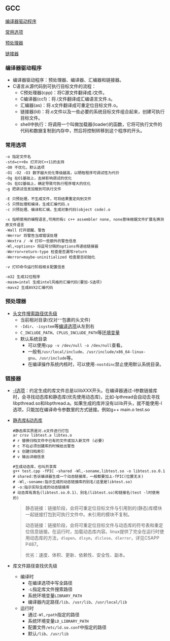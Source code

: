 ## GCC

[编译器驱动程序](#编译器驱动程序)

[常用选项](#常用选项)

[预处理器](#预处理器)

[链接器](#链接器)

### 编译器驱动程序

* 编译器驱动程序：预处理器、编译器、汇编器和链接器。
* C语言从源代码到可执行目标文件的流程：
  * C预处理器(cpp)：将C源文件翻译成.i文件。
  * C编译器(cc1)：将.i文件翻译成汇编语言文件.s。
  * 汇编器(as)：将.s文件翻译成可重定位目标文件.o。
  * 链接器(ld)：将.o文件以及一些必要的系统目标文件组合起来，创建可执行目标文件。
  * shell中执行：将调用一个叫做加载器(loader)的函数，它将可执行文件的代码和数据复制到内存中，然后将控制转移到这个程序的开头。

### 常用选项

```shell
-o 指定文件名
-std=c++0x 打开对C++11的支持
-O0 不优化，默认选项
-O1 -O2 -O3 数字越大优化等级越高，以牺牲程序可调试性为代价
-Og 在O1基础上，去掉影响调试的优化
-Os 在O2基础上，确定导致可执行程序增大的优化
-g 把调试信息加载到可执行文件

-E 只预处理，不生成文件，可将结果重定向到文件
-S 只预处理和编译，生成汇编代码.s
-c 只预处理、编译和汇编，生成对象代码(object code).o

-x 指明使用的编程语言,可用的有c c++ assembler none, none意味根据文件扩展名猜测原文件语言
-Wall 打开提醒、警告
-Werror 将警告当成错误处理
-Wextra / -W 打印一些额外的警告信息
-Wl,<options> 将逗号分隔的options传递给链接器
-Werror=return-type 检查是否漏写return
-Werror=maybe-uninitialized 检查是否初始化

-v 打印命令运行阶段相关配置信息

-m32 生成32位程序
-masm=intel 生成intel风格的汇编代码(要加-S选项)
-mavx2 生成AVX2汇编代码
```

### 预处理器

* [头文件搜索路径优先级](https://gcc.gnu.org/onlinedocs/cpp/Search-Path.html)
  * 当前相对目录(仅对`""`包裹的头文件)
  * `-Idir`、`-isystem`等[编译选项](https://gcc.gnu.org/onlinedocs/gcc-7.2.0/gcc/Directory-Options.html#Directory-Options)从左到右
  * `C_INCLUDE_PATH`、`CPLUS_INCLUDE_PATH`等[环境变量](https://gcc.gnu.org/onlinedocs/gcc-7.2.0/gcc/Environment-Variables.html#Environment-Variables)
  * 默认系统目录
    * 可以使用`cpp -v /dev/null -o /dev/null`查看。
    * 一般有`/usr/local/include`、`/usr/include/x86_64-linux-gnu`、`/usr/include`等。
    * 在编译操作系统内核时，可以使用`-nostdinc`禁止使用默认系统目录。

### 链接器

* [-l选项](https://www.zhihu.com/collection/434139378)：约定生成的库文件总是以libXXX开头。在编译器通过-l参数链接库时，会寻找动态库和静态库(优先使用动态库)，比如-lpthread会自动去寻找libpthread.so和libpthread.a。如果生成的库并没有以lib开头，就不能使用-l选项，只能加在编译命令参数里的方式链接。例如g++ main.o test.so 

* [静态库&动态库](https://www.zhihu.com/collection/434139378)

  ```shell
  #静态库实质是对.o文件进行打包
  ar crsv libtest.a libtes.o
  # r 替换归档文件中已有的文件或加入新文件 (必要)
  # c 不在必须创建库的时候给出警告
  # s 创建归档索引
  # v 输出详细信息
  
  #生成动态库，也叫共享库
  g++ test.cpp -fPIC -shared -Wl,-soname,libtest.so -o libtest.so.0.1
  # shared:告诉编译器生成一个动态链接库，一般都要加上-fPIC(位置无关)
  # -Wl,-soname:指示生成的动态链接库的别名(这里是libtest.so)
  # -o:指示实际生成的动态链接库
  # 动态库有真名(libtest.so.0.1)、别名(libtest.so)和链接名(test -l时使用的)
  ```

  > 静态链接：链接阶段，会将可重定位目标文件与引用到的(静态)库模块一起链接打包到可执行文件中。未引用的模块不复制。
  >
  > 动态链接：链接阶段，会将可重定位目标文件与动态库的符号表和重定位信息链接。在运行时，加载动态库内容。linux提供了完全在运行时使用动态库的方法，`dlopen`、`dlsym`，`dlclose`、`dlerror`，详见CSAPP P487。
  >
  > 优劣：速度、体积、更新、依赖性、安全性、副本。

* 库文件路径查找优先级

  * 编译时
    * 在编译选项中写全路径
    * `-L`指定库文件搜索路径
    * 系统环境变量`LIBRARY_PATH`
    * 编译器内定路径`/lib`、`/usr/lib`、`/usr/local/lib`
  * 运行时
    * 通过`-Wl,rpath`指定的路径
    * 系统环境变量`LD_LIBRARY_PATH`
    * 配置文件`/etc/ld.so.conf`中指定的路径
    * 默认`/lib`、`/usr/lib`
